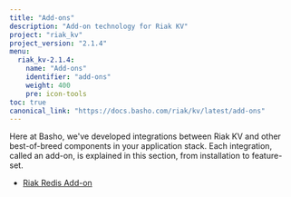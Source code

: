 ```yaml
---
title: "Add-ons"
description: "Add-on technology for Riak KV"
project: "riak_kv"
project_version: "2.1.4"
menu:
  riak_kv-2.1.4:
    name: "Add-ons"
    identifier: "add-ons"
    weight: 400
    pre: icon-tools
toc: true
canonical_link: "https://docs.basho.com/riak/kv/latest/add-ons"
---
```




Here at Basho, we've developed integrations between Riak KV and other best-of-breed components in your application stack. Each integration, called an add-on, is explained in this section, from installation to feature-set.

* [Riak Redis Add-on](/riak/kv/2.1.4/add-ons/redis/)